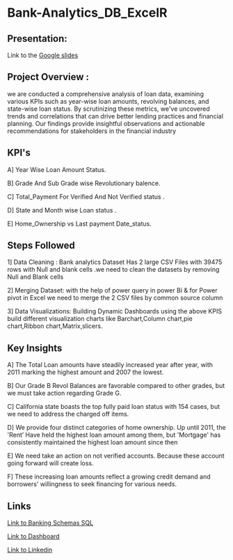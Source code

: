 # Bank-Analytics_DB_ExcelR

## Presentation:
Link to the [Google slides](https://drive.google.com/file/d/1v0Peu1mknfhY74Vh4-TtTokyAE6-vQw2/view?usp=drive_web)

## Project Overview :
 we are conducted a comprehensive analysis of loan data, examining various KPIs such as year-wise loan amounts, revolving balances, and state-wise loan status. 
 By scrutinizing these metrics, we've uncovered trends and correlations that can drive better lending practices and financial planning. 
 Our findings provide insightful observations and actionable recommendations for stakeholders in the financial industry

## KPI's

 A] Year Wise Loan Amount Status.
 
 B] Grade And Sub Grade wise Revolutionary balence. 
 
 C] Total_Payment For Verified And Not Verified status .
 
 D] State and Month wise Loan status .
 
 E] Home_Ownership vs Last payment Date_status.

 ## Steps Followed
 1] Data Cleaning : Bank analytics Dataset Has 2 large CSV Files with 39475 rows with Null and blank cells .we need to clean the datasets by removing Null and Blank cells
 
 2] Merging Dataset:  with the help of power query in power Bi & for Power pivot in Excel we need to merge the 2 CSV files by common source column
 
 3] Data Visualizations: Building Dynamic Dashboards using the above KPIS build different visualization charts like Barchart,Column chart,pie chart,Ribbon chart,Matrix,slicers.
 
 ## Key Insights
 
 A] The Total  Loan amounts have steadily increased year after year, with 2011 marking the highest amount and 2007 the lowest.
 
 B] Our Grade B Revol Balances are favorable compared to other grades, but we must take action regarding Grade G.  
 
 C]  California state boasts the top fully paid loan status with 154 cases, but we need to address the charged off items.
 
 D] We provide four distinct categories of home ownership. Up until 2011, the 'Rent’ Have held the highest loan amount among them, 
    but 'Mortgage' has consistently maintained the highest loan amount since then 
    
 E] We need take an action on not verified accounts. Because these account going forward will create loss.
 
 F]   These increasing loan amounts reflect a growing credit demand and borrowers' willingness to seek financing for various needs.


  ## Links

   [Link to Banking Schemas SQL](https://github.com/Nivedhitha1009/Banking-_Schemas_SQL/commit/d87529bc0747f5dadbbeb651e764d8b453d62423)
    
  [Link to Dashboard](https://www.novypro.com/my_portfolio_settings/-nivedhitha-mullangi)
  
  [Link to Linkedin](https://www.linkedin.com/in/nivedhitha-mullangi-433a27274/)
